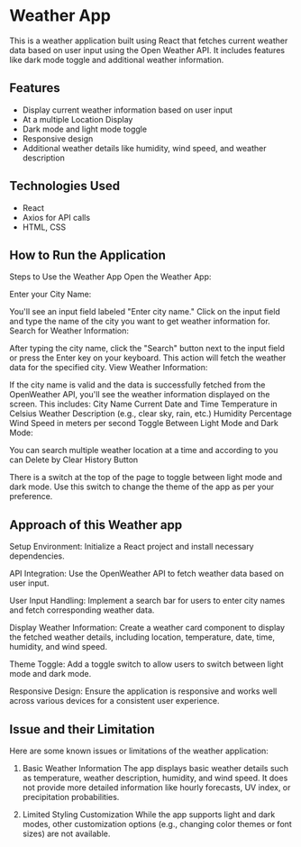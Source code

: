 # Weather App

This is a weather application built using React that fetches current weather data based on user input using the Open Weather API. It includes features like dark mode toggle and additional weather information.

## Features

- Display current weather information based on user input
- At a multiple Location Display
- Dark mode and light mode toggle
- Responsive design
- Additional weather details like humidity, wind speed, and weather description

## Technologies Used

- React
- Axios for API calls
- HTML, CSS

## How to Run the Application

Steps to Use the Weather App
Open the Weather App:

Enter your City Name:

You'll see an input field labeled "Enter city name." Click on the input field and type the name of the city you want to get weather information for.
Search for Weather Information:

After typing the city name, click the "Search" button next to the input field or press the Enter key on your keyboard. This action will fetch the weather data for the specified city.
View Weather Information:

If the city name is valid and the data is successfully fetched from the OpenWeather API, you'll see the weather information displayed on the screen. This includes:
City Name
Current Date and Time
Temperature in Celsius
Weather Description (e.g., clear sky, rain, etc.)
Humidity Percentage
Wind Speed in meters per second
Toggle Between Light Mode and Dark Mode:

You can search multiple weather location at a time and according to you can Delete by Clear History Button

There is a switch at the top of the page to toggle between light mode and dark mode. Use this switch to change the theme of the app as per your preference.

## Approach of this Weather app

Setup Environment: Initialize a React project and install necessary dependencies.

API Integration: Use the OpenWeather API to fetch weather data based on user input.

User Input Handling: Implement a search bar for users to enter city names and fetch corresponding weather data.

Display Weather Information: Create a weather card component to display the fetched weather details, including location, temperature, date, time, humidity, and wind speed.

Theme Toggle: Add a toggle switch to allow users to switch between light mode and dark mode.

Responsive Design: Ensure the application is responsive and works well across various devices for a consistent user experience.


## Issue and their Limitation 

Here are some known issues or limitations of the weather application:

1. Basic Weather Information The app displays basic weather details such as temperature, weather description, humidity, and wind speed. It does not provide more detailed information like hourly forecasts, UV index, or precipitation probabilities.

2. Limited Styling Customization While the app supports light and dark modes, other customization options (e.g., changing color themes or font sizes) are not available.
